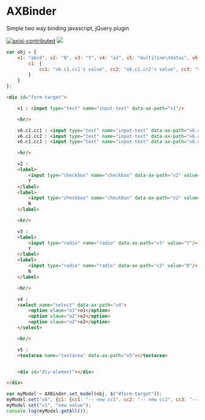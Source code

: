 # AXBinder
Simple two way binding javascript, jQuery plugin

[![axisj-contributed](https://img.shields.io/badge/AXISJ.com-OpensourceJavascriptUILibrary-green.svg)](https://github.com/axisj) ![](https://img.shields.io/badge/Seowoo-Mondo&Thomas-red.svg)


```js
var obj = {
	v1: "abcd", v2: "N", v3: "Y", v4: "o2", v5: "multiline\ndatas", v6: {
		c1: {
			cc1: "v6.c1.cc1's value", cc2: "v6.c1.cc2's value", cc3: "v6.c1.cc3's value"
		}
	}
};
```

```html
<div id="form-target">

	v1 : <input type="text" name="input-text" data-ax-path="v1"/>

	<hr/>

	v6.c1.cc1 : <input type="text" name="input-text" data-ax-path="v6.c1.cc1"/>
	v6.c1.cc2 : <input type="text" name="input-text" data-ax-path="v6.c1.cc2"/>
	v6.c1.cc3 : <input type="text" name="input-text" data-ax-path="v6.c1.cc3"/>

	<hr/>

	v2 :
	<label>
		<input type="checkbox" name="checkbox" data-ax-path="v2" value="Y"/>
		Y
	</label>
	<label>
		<input type="checkbox" name="checkbox" data-ax-path="v2" value="N"/>
		N
	</label>

	<hr/>

	v3 :
	<label>
		<input type="radio" name="radio" data-ax-path="v3" value="Y"/>
		Y
	</label>
	<label>
		<input type="radio" name="radio" data-ax-path="v3" value="N"/>
		N
	</label>

	<hr/>

	v4 :
	<select name="select" data-ax-path="v4">
		<option vlaue="o1">o1</option>
		<option vlaue="o2">o2</option>
		<option vlaue="o2">o2</option>
	</select>

	<hr/>

	v5 :
	<textarea name="textarea" data-ax-path="v5"></textarea>


	<div id="div-element"></div>

</div>
```

```js
var myModel = AXBinder.set_model(obj, $("#form-target"));
myModel.set("v6", {c1: {cc1: "-- new cc1", cc2: "-- new cc2", cc3: "-- new cc3"}});
myModel.set("v1", "new value");
console.log(myModel.getAll());
```
